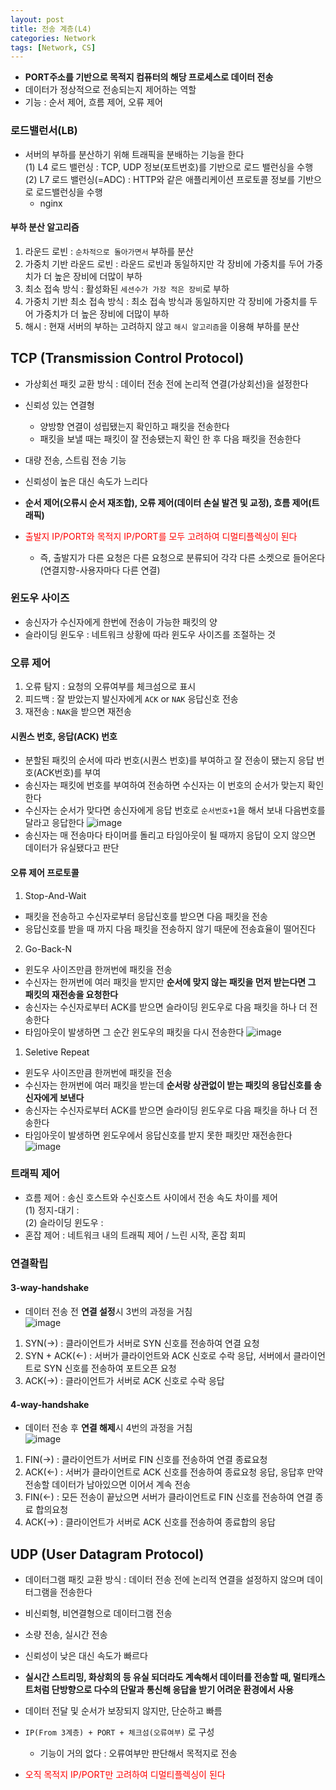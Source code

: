 ```yaml
---
layout: post
title: 전송 계층(L4)
categories: Network
tags: [Network, CS]
---
```

- **PORT주소를 기반으로 목적지 컴퓨터의 해당 프로세스로 데이터 전송**
- 데이터가 정상적으로 전송되는지 제어하는 역할
- 기능 : 순서 제어, 흐름 제어, 오류 제어

### 로드밸런서(LB)
- 서버의 부하를 분산하기 위해 트래픽을 분배하는 기능을 한다  
(1) L4 로드 밸런싱 : TCP, UDP 정보(포트번호)를 기반으로 로드 밸런싱을 수행  
(2) L7 로드 밸런싱(=ADC) : HTTP와 같은 애플리케이션 프로토콜 정보를 기반으로 로드밸런싱을 수행
  - nginx

#### 부하 분산 알고리즘
1. 라운드 로빈 : `순차적으로 돌아가면서` 부하를 분산
2. 가중치 기반 라운드 로빈 : 라운드 로빈과 동일하지만 각 장비에 가중치를 두어 가중치가 더 높은 장비에 더많이 부하
3. 최소 접속 방식 : 활성화된 `세션수가 가장 적은 장비`로 부하
4. 가중치 기반 최소 접속 방식 : 최소 접속 방식과 동일하지만 각 장비에 가중치를 두어 가중치가 더 높은 장비에 더많이 부하
5. 해시 : 현재 서버의 부하는 고려하지 않고 `해시 알고리즘`을 이용해 부하를 분산

## TCP (Transmission Control Protocol)
- 가상회선 패킷 교환 방식 : 데이터 전송 전에 논리적 연결(가상회선)을 설정한다 
- 신뢰성 있는 연결형
  - 양방향 연결이 성립됐는지 확인하고 패킷을 전송한다
  - 패킷을 보낼 때는 패킷이 잘 전송됐는지 확인 한 후 다음 패킷을 전송한다
- 대량 전송, 스트림 전송 기능
- 신뢰성이 높은 대신 속도가 느리다


- **순서 제어(오류시 순서 재조합), 오류 제어(데이터 손실 발견 및 교정), 흐름 제어(트래픽)**
- <span style="color:red">출발지 IP/PORT와 목적지 IP/PORT를 모두 고려하여 디멀티플렉싱이 된다</span>
  - 즉, 출발지가 다른 요청은 다른 요청으로 분류되어 각각 다른 소켓으로 들어온다(연결지향-사용자마다 다른 연결)

### 윈도우 사이즈
- 송신자가 수신자에게 한번에 전송이 가능한 패킷의 양
- 슬라이딩 윈도우 : 네트워크 상황에 따라 윈도우 사이즈를 조절하는 것

### 오류 제어
1. 오류 탐지 : 요청의 오류여부를 체크섬으로 표시
2. 피드백 : 잘 받았는지 발신자에게 `ACK` or `NAK` 응답신호 전송 
3. 재전송 : `NAK`을 받으면 재전송
   
#### 시퀀스 번호, 응답(ACK) 번호
- 분할된 패킷의 순서에 따라 번호(시퀀스 번호)를 부여하고 잘 전송이 됐는지 응답 번호(ACK번호)를 부여
- 송신자는 패킷에 번호를 부여하여 전송하면 수신자는 이 번호의 순서가 맞는지 확인한다
- 수신자는 순서가 맞다면 송신자에게 응답 번호로 `순서번호+1`을 해서 보내 다음번호를 달라고 응답한다
![image](https://user-images.githubusercontent.com/48157259/164148693-208a53ea-49c3-4a0a-abda-ca3b1e55f52c.png)
- 송신자는 매 전송마다 타이머를 돌리고 타임아웃이 될 때까지 응답이 오지 않으면 데이터가 유실됐다고 판단

#### 오류 제어 프로토콜
1. Stop-And-Wait
- 패킷을 전송하고 수신자로부터 응답신호를 받으면 다음 패킷을 전송
- 응답신호를 받을 때 까지 다음 패킷을 전송하지 않기 때문에 전송효율이 떨어진다

2. Go-Back-N
- 윈도우 사이즈만큼 한꺼번에 패킷을 전송
- 수신자는 한꺼번에 여러 패킷을 받지만 **순서에 맞지 않는 패킷을 먼저 받는다면 그 패킷의 재전송을 요청한다**
- 송신자는 수신자로부터 ACK를 받으면 슬라이딩 윈도우로 다음 패킷을 하나 더 전송한다
- 타임아웃이 발생하면 그 순간 윈도우의 패킷을 다시 전송한다
![image](https://user-images.githubusercontent.com/48157259/164183591-6b4e2343-f796-4caf-a829-f27eca2f7e03.png)

1. Seletive Repeat
- 윈도우 사이즈만큼 한꺼번에 패킷을 전송
- 수신자는 한꺼번에 여러 패킷을 받는데 **순서랑 상관없이 받는 패킷의 응답신호를 송신자에게 보낸다**
- 송신자는 수신자로부터 ACK를 받으면 슬라이딩 윈도우로 다음 패킷을 하나 더 전송한다
- 타임아웃이 발생하면 윈도우에서 응답신호를 받지 못한 패킷만 재전송한다
![image](https://user-images.githubusercontent.com/48157259/164186894-0baebbce-c42c-4c2c-b6ed-11cb1bb5b086.png)


### 트래픽 제어
- 흐름 제어 : 송신 호스트와 수신호스트 사이에서 전송 속도 차이를 제어  
  (1) 정지-대기 :   
  (2) 슬라이딩 윈도우 : 
- 혼잡 제어 : 네트워크 내의 트래픽 제어 / 느린 시작, 혼잡 회피

### 연결확립
#### 3-way-handshake
- 데이터 전송 전 **연결 설정**시 3번의 과정을 거침  
![image](https://user-images.githubusercontent.com/48157259/164149581-5e59309b-ecea-40ac-b12b-22c85372d4e2.png)
1. SYN(→) : 클라이언트가 서버로 SYN 신호를 전송하여 연결 요청  
2. SYN + ACK(←) : 서버가 클라이언트와 ACK 신호로 수락 응답, 서버에서 클라이언트로 SYN 신호를 전송하여 포트오픈 요청  
3. ACK(→) : 클라이언트가 서버로 ACK 신호로 수락 응답  

#### 4-way-handshake 
- 데이터 전송 후 **연결 해제**시 4번의 과정을 거침  
![image](https://user-images.githubusercontent.com/48157259/164149695-78dd6473-6a00-487d-8ceb-23591be66a95.png)
1. FIN(→) : 클라이언트가 서버로 FIN 신호를 전송하여 연결 종료요청  
2. ACK(←) : 서버가 클라이언트로 ACK 신호를 전송하여 종료요청 응답, 응답후 만약 전송할 데이터가 남아있으면 이어서 계속 전송  
3. FIN(←) : 모든 전송이 끝났으면 서버가 클라이언트로 FIN 신호를 전송하여 연결 종료 합의요청  
4. ACK(→) : 클라이언트가 서버로 ACK 신호를 전송하여 종료합의 응답  


## UDP (User Datagram Protocol)
 - 데이터그램 패킷 교환 방식 : 데이터 전송 전에 논리적 연결을 설정하지 않으며 데이터그램을 전송한다
 - 비신뢰형, 비연결형으로 데이터그램 전송
 - 소량 전송, 실시간 전송
 - 신뢰성이 낮은 대신 속도가 빠르다
 - **실시간 스트리밍, 화상회의 등 유실 되더라도 계속해서 데이터를 전송할 때, 멀티캐스트처럼 단방향으로 다수의 단말과 통신해 응답을 받기 어려운 환경에서 사용**


 - 데이터 전달 및 순서가 보장되지 않지만, 단순하고 빠름
 - `IP(From 3계층) + PORT + 체크섬(오류여부)` 로 구성
   - 기능이 거의 없다 : 오류여부만 판단해서 목적지로 전송
 - <span style="color:red">오직 목적지 IP/PORT만 고려하여 디멀티플렉싱이 된다</span>

